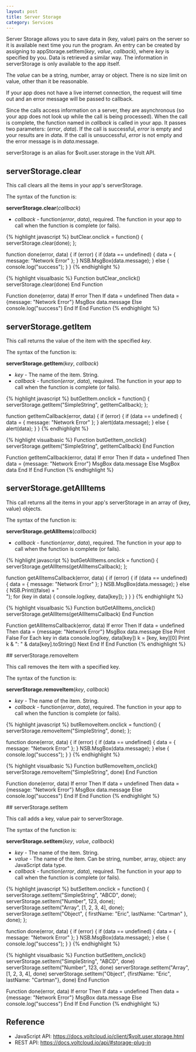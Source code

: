 ```yaml
---
layout: post
title: Server Storage
category: Services
---
```


Server Storage allows you to save data in (key, value) pairs on the server so it is available next time you run the program. An entry can be created by assigning to appStorage.setItem(*key*, *value*, *callback*), where *key* is specified by you. Data is retrieved a similar way. The information in serverStorage is only available to the app itself.

The *value* can be a string, number, array or object. There is no size limit on value, other than it be reasonable.

If your app does not have a live internet connection, the request will time out and an error message will be passed to callback.

Since the calls access information on a server, they are asynchronous (so your app does not look up while the call is being processed). When the call is complete, the function named in *callback* is called in your app. It passes two parameters: (*error*, *data*). If the call is successful, *error* is empty and your results are in *dat*a. If the call is unsuccessful, *error* is not empty and the error message is in *data*.message.

serverStorage is an alias for $volt.user.storage in the Volt API.

## serverStorage.clear

This call clears all the items in your app's serverStorage.

The syntax of the function is:

**serverStorage.clear**(*callback*)

* *callback* - function(*error*, *data*), required. The function in your app to call when the function is complete (or fails).

<div class="code-tabs" data-languages="JavaScript,BASIC">

{% highlight javascript %}
butClear.onclick = function() {
    serverStorage.clear(done);
};

function done(error, data) {
    if (error) {
        if (data == undefined) {
            data = {
                message: "Network Error"
            };
        }
        NSB.MsgBox(data.message);
    } else {
        console.log("success");
    }
}
{% endhighlight %}

{% highlight visualbasic %}
Function butClear_onclick()
  serverStorage.clear(done)
End Function

Function done(error, data)
  If error Then
    If data = undefined Then data = {message: "Network Error"}
    MsgBox data.message
  Else
    console.log("success")
  End If
End Function
{% endhighlight %}

</div>

## serverStorage.getItem

This call returns the value of the item with the specified *key*.

The syntax of the function is:

**serverStorage.getItem**(*key*, *callback*)

* *key* - The name of the item. String.
* *callback* - function(*error*, *data*), required. The function in your app to call when the function is complete (or fails).

<div class="code-tabs" data-languages="JavaScript,BASIC">

{% highlight javascript %}
butGetItem.onclick = function() {
    serverStorage.getItem("SimpleString", getItemCallback);
};

function getItemCallback(error, data) {
    if (error) {
        if (data == undefined) {
            data = {
                message: "Network Error"
            };
        }
        alert(data.message);
    } else {
        alert(data);
    }
}
{% endhighlight %}

{% highlight visualbasic %}
Function butGetItem_onclick()
  serverStorage.getItem("SimpleString", getItemCallback)
End Function

Function getItemCallback(error, data) 
  If error Then
    If data = undefined Then data = {message: "Network Error"}
    MsgBox data.message
  Else
    MsgBox data
  End If
End Function
{% endhighlight %}

</div>

## serverStorage.getAllItems

This call returns all the items in your app's serverStorage in an array of {key, value} objects.

The syntax of the function is:

**serverStorage.getAllItems**(*callback*)

* *callback* - function(*error*, *data*), required. The function in your app to call when the function is complete (or fails).

<div class="code-tabs" data-languages="JavaScript,BASIC">

{% highlight javascript %}
butGetAllItems.onclick = function() {
    serverStorage.getAllItems(getAllItemsCallback);
};

function getAllItemsCallback(error, data) {
    if (error) {
        if (data == undefined) {
            data = {
                message: "Network Error"
            };
        }
        NSB.MsgBox(data.message);
    } else {
        NSB.Print((false) + "<br>");
        for (key in data) {
            console.log(key, data[key]);
        }
    }
}
{% endhighlight %}

{% highlight visualbasic %}
Function butGetAllItems_onclick()
  serverStorage.getAllItems(getAllItemsCallback)
End Function

Function getAllItemsCallback(error, data) 
  If error Then
    If data = undefined Then data = {message: "Network Error"}
    MsgBox data.message
  Else
    Print False
    For Each key in data
      console.log(key, data[key])
      k = [key, key][0]
      Print k & ": " & data[key].toString()
    Next
    End If
End Function
{% endhighlight %}

</div>
## serverStorage.removeItem

This call removes the item with a specified key.

The syntax of the function is:

**serverStorage.removeItem**(*key*, *callback*)

* *key* - The name of the item. String.
* *callback* - function(*error*, *data*), required. The function in your app to call when the function is complete (or fails).

<div class="code-tabs" data-languages="JavaScript,BASIC">

{% highlight javascript %}
butRemoveItem.onclick = function() {
    serverStorage.removeItem("SimpleString", done);
};

function done(error, data) {
    if (error) {
        if (data == undefined) {
            data = {
                message: "Network Error"
            };
        }
        NSB.MsgBox(data.message);
    } else {
        console.log("success");
    }
}
{% endhighlight %}

{% highlight visualbasic %}
Function butRemoveItem_onclick()
  serverStorage.removeItem("SimpleString", done)
End Function

Function done(error, data)
  If error Then
    If data = undefined Then data = {message: "Network Error"}
    MsgBox data.message
  Else
    console.log("success")
  End If
End Function
{% endhighlight %}

</div>
## serverStorage.setItem

This call adds a key, value pair to serverStorage.

The syntax of the function is:

**serverStorage.setItem**(*key*, *value*, *callback*)

* *key* - The name of the item. String.
* *value* - The name of the item. Can be string, number, array, object: any JavaScript data type.
* *callback* - function(*error*, *data*), required. The function in your app to call when the function is complete (or fails).

<div class="code-tabs" data-languages="JavaScript,BASIC">

{% highlight javascript %}
butSetItem.onclick = function() {
    serverStorage.setItem("SimpleString", "ABCD", done);
    serverStorage.setItem("Number", 123, done);
    serverStorage.setItem("Array", [1, 2, 3, 4], done);
    serverStorage.setItem("Object", {
        firstName: "Eric",
        lastName: "Cartman"
    }, done);
};

function done(error, data) {
    if (error) {
        if (data == undefined) {
            data = {
                message: "Network Error"
            };
        }
        NSB.MsgBox(data.message);
    } else {
        console.log("success");
    }
}
{% endhighlight %}

{% highlight visualbasic %}
Function butSetItem_onclick()
  serverStorage.setItem("SimpleString", "ABCD", done)
  serverStorage.setItem("Number", 123, done)
  serverStorage.setItem("Array", [1, 2, 3, 4], done)
  serverStorage.setItem("Object", {firstName: "Eric", lastName: "Cartman"}, done)
End Function

Function done(error, data)
  If error Then
    If data = undefined Then data = {message: "Network Error"}
    MsgBox data.message
  Else
    console.log("success")
  End If
End Function
{% endhighlight %}

</div>

## Reference

* JavaScript API: <https://docs.voltcloud.io/client/$volt.user.storage.html>
* REST API: <https://docs.voltcloud.io/api/#storage-plug-in>
